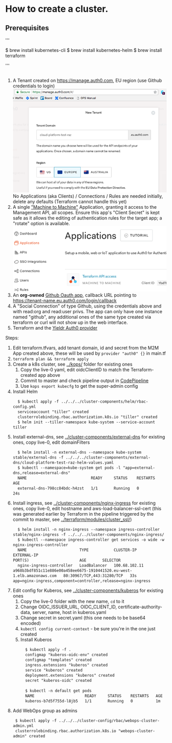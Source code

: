 # How to create a cluster.

## Prerequisites

'''

$ brew install kubernetes-cli
$ brew install kubernetes-helm
$ brew install terraform

'''


## 

1. A Tenant created on https://manage.auth0.com, EU region (use Github credentials to login)
   ![tenant](auth0/tenant.png)
   No Applications (aka Clients) / Connections / Rules are needed initially, delete any defaults (Terraform cannot handle this yet)
1. A single ["Machine to Machine"](https://auth0.com/docs/applications/machine-to-machine) Application, granting it access to the Management API, all scopes. Ensure this app's "Client Secret" is kept safe as it allows the editing of authentication rules for the target app; a "rotate" option is available.
  ![m2m app](auth0/tf.png)
1. An **org-owned** [Github Oauth app](https://auth0.com/docs/connections/social/github), callback URL pointing to https://tenant-name.eu.auth0.com/login/callback
1. A "Social Connection" of type Github, using the credentials above and with read:org and read:user privs. The app can only have one instance named "github", any additional ones of the same type created via terraform or curl will not show up in the web interface.
1. Terraform and the [Yieldr Auth0 provider](https://github.com/yieldr/terraform-provider-auth0)

Steps:
1. Edit terraform.tfvars, add tenant domain, id and secret from the M2M App created above, these will be used by `provider "auth0" {}` in main.tf
1. `terraform plan && terraform apply`
1. Create a k8s cluster, see [../kops/](../kops/) folder for existing ones
   1. Copy the live-0 yaml, edit oidcClientID to match the Terraform-created app above
   1. Commit to master and check pipeline output in [CodePipeline](https://eu-west-1.console.aws.amazon.com/codepipeline/home?region=eu-west-1#/view/cluster-creation-pipeline)
   1. Use `kops export kubecfg` to get the super-admin config
1. Install Helm
    ```
      $ kubectl apply -f ../../../cluster-components/helm/rbac-config.yml
      serviceaccount "tiller" created
      clusterrolebinding.rbac.authorization.k8s.io "tiller" created
      $ helm init --tiller-namespace kube-system --service-account tiller
      ```
1. Install external-dns, see [../cluster-components/external-dns](../cluster-components/external-dns) for existing ones, copy live-0, edit domainFilters
    ```
      $ helm install -n external-dns --namespace kube-system stable/external-dns -f ../../../cluster-components/external-dns/cloud-platform-test-raz-helm-values.yaml
      $ kubectl --namespace=kube-system get pods -l "app=external-dns,release=external-dns"
      NAME                            READY     STATUS    RESTARTS   AGE
      external-dns-798cc84bdc-h4zst   1/1       Running   0          24s
    ```
1. Install ingress, see [../cluster-components/nginx-ingress](../cluster-components/nginx-ingress) for existing ones, copy live-0, edit hostname and aws-load-balancer-ssl-cert (this was generated earlier by Terraform in the pipeline triggered by the commit to master, see [../terraform/modules/cluster_ssl/](../terraform/modules/cluster_ssl/))
    ```
      $ helm install -n nginx-ingress --namespace ingress-controller stable/nginx-ingress -f ../../../cluster-components/nginx-ingress/
      $ kubectl --namespace ingress-controller get services -o wide -w nginx-ingress-controller
      NAME                       TYPE           CLUSTER-IP      EXTERNAL-IP                                                               PORT(S)                      AGE       SELECTOR
      nginx-ingress-controller   LoadBalancer   100.68.102.11   a968b3bdf851c11e886e00a458ee6675-1910441520.eu-west-1.elb.amazonaws.com   80:30967/TCP,443:31280/TCP   33s       app=nginx-ingress,component=controller,release=nginx-ingress
    ```
1. Edit config for Kuberos, see [../cluster-components/kuberos](../cluster-components/kuberos) for existing ones
    1. Copy the live-0 folder with the new name, `cd` to it
    1. Change OIDC_ISSUER_URL, OIDC_CLIENT_ID, certificate-authority-data, server, name, host in kuberos.yaml
    1. Change secret in secret.yaml (this one needs to be base64 encoded)
    1. `kubectl config current-context` - be sure you're in the one just created
    1. Install Kuberos
        ```
          $ kubectl apply -f .
          configmap "kuberos-oidc-env" created
          configmap "templates" created
          ingress.extensions "kuberos" created
          service "kuberos" created
          deployment.extensions "kuberos" created
          secret "kuberos-oidc" created

          $ kubectl -n default get pods
          NAME                      READY     STATUS    RESTARTS   AGE
          kuberos-b7d5f755d-l8jb5   1/1       Running   0          1m
        ```
1. Add WebOps group as admins
    ```
     $ kubectl apply -f ../../../cluster-config/rbac/webops-cluster-admin.yml
     clusterrolebinding.rbac.authorization.k8s.io "webops-cluster-admin" created
    ```




